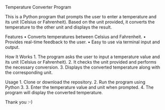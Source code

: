 Temperature Converter Program

This is a Python program that prompts the user to enter a temperature and its unit (Celsius or Fahrenheit). Based on the unit provided, it converts the temperature to the other unit and displays the result.

Features
	•	Converts temperatures between Celsius and Fahrenheit.
	•	Provides real-time feedback to the user.
	•	Easy to use via terminal input and output.

How It Works
	1.	The program asks the user to input a temperature value and its unit (Celsius or Fahrenheit).
	2.	It checks the unit provided and performs the necessary conversion.
	3.	Displays the converted temperature along with the corresponding unit.

Usage
	1.	Clone or download the repository.
	2.	Run the program using Python 3.
 	3.	Enter the temperature value and unit when prompted.
	4.	The program will display the converted temperature.

 Thank you :-)
